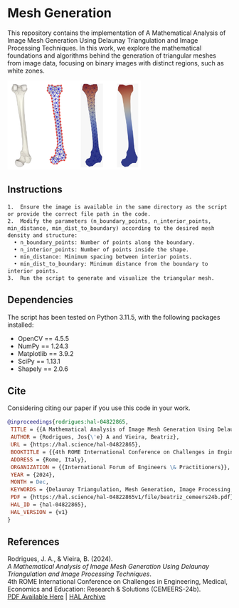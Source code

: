 # Mesh Generation

This repository contains the implementation of A Mathematical Analysis of Image Mesh Generation Using Delaunay Triangulation and Image Processing Techniques. In this work, we explore the mathematical foundations and algorithms behind the generation of triangular meshes from image data, focusing on binary images with distinct regions, such as white zones.

<img src="mesh_bone.png" width="300" height="200" />

## Instructions

	1.	Ensure the image is available in the same directory as the script or provide the correct file path in the code.
	2.	Modify the parameters (n_boundary_points, n_interior_points, min_distance, min_dist_to_boundary) according to the desired mesh density and structure:
	  •	n_boundary_points: Number of points along the boundary.
	  •	n_interior_points: Number of points inside the shape.
	  •	min_distance: Minimum spacing between interior points.
	  •	min_dist_to_boundary: Minimum distance from the boundary to interior points.
	3.	Run the script to generate and visualize the triangular mesh.

 ## Dependencies
 The script has been tested on Python 3.11.5, with the following packages installed:
 
- OpenCV == 4.5.5
- NumPy == 1.24.3
- Matplotlib == 3.9.2
- SciPy == 1.13.1
- Shapely == 2.0.6

 ## Cite
 Considering citing our paper if you use this code in your work.
 ```bibtex
@inproceedings{rodrigues:hal-04822865,
  TITLE = {{A Mathematical Analysis of Image Mesh Generation Using Delaunay Triangulation and Image Processing Techniques}},
  AUTHOR = {Rodrigues, Jos{\'e} A and Vieira, Beatriz},
  URL = {https://hal.science/hal-04822865},
  BOOKTITLE = {{4th ROME International Conference on Challenges in Engineering, Medical, Economics and Education: Research \& Solutions (CEMEERS-24b)}},
  ADDRESS = {Rome, Italy},
  ORGANIZATION = {{International Forum of Engineers \& Practitioners}},
  YEAR = {2024},
  MONTH = Dec,
  KEYWORDS = {Delaunay Triangulation, Mesh Generation, Image Processing, Binary Image Segmentation, Grid Discretization, Computational Geometry},
  PDF = {https://hal.science/hal-04822865v1/file/beatriz_cemeers24b.pdf},
  HAL_ID = {hal-04822865},
  HAL_VERSION = {v1}
}
```

## References
Rodrigues, J. A., & Vieira, B. (2024).  
*A Mathematical Analysis of Image Mesh Generation Using Delaunay Triangulation and Image Processing Techniques*.  
4th ROME International Conference on Challenges in Engineering, Medical, Economics and Education: Research & Solutions (CEMEERS-24b).  
[PDF Available Here](https://hal.science/hal-04822865v1/file/beatriz_cemeers24b.pdf) | [HAL Archive](https://hal.science/hal-04822865)


